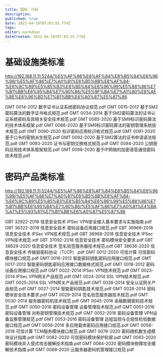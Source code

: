 ```yaml
---
title: 国标、行标
description: 
published: true
date: 2023-04-18T07:03:55.774Z
tags: 
editor: markdown
dateCreated: 2023-04-18T07:03:55.774Z
---
```


# 基础设施类标准
http://192.168.11.11:5244/%E5%AF%86%E8%AF%84%E8%B5%84%E6%96%99/%E5%AF%86%E7%A0%81%E6%B5%8B%E8%AF%84-%E6%9C%89%E5%85%B3%E8%B5%84%E6%96%99%E5%88%86%E7%B1%BB%E6%95%B4%E7%90%86/%E5%9F%BA%E7%A1%80%E8%AE%BE%E6%96%BD%E7%B1%BB%E6%A0%87%E5%87%86

GMT 0014-2012 数字证书认证系统密码协议规范.pdf
GMT 0015-2012 基于SM2密码算法的数字证书格式规范.pdf
GMT 0034-2014 基于SM2密码算法的证书认证系统密码及其相关安全技术规范.pdf
GMT 0085-2020 基于SM9标识密码算法的技术体系框架.pdf
GMT 0086-2020 基于SM9标识密码算法的密钥管理系统技术规范.pdf
GMT 0090-2020 标识密码应用标识格式规范.pdf
GMT 0091-2020 基于口令的密钥派生规范.pdf
GMT 0092-2020 基于SM2算法的证书申请语法规范.pdf
GMT 0093-2020 证书与密钥交换格式规范.pdf
GMT 0094-2020 公钥密码应用技术体系框架规范.pdf
GMT 0098-2020 基于IP网络的加密语音通信密码技术规范.pdf



# 密码产品类标准
http://192.168.11.11:5244/%E5%AF%86%E8%AF%84%E8%B5%84%E6%96%99/%E5%AF%86%E7%A0%81%E6%B5%8B%E8%AF%84-%E6%9C%89%E5%85%B3%E8%B5%84%E6%96%99%E5%88%86%E7%B1%BB%E6%95%B4%E7%90%86/%E5%AF%86%E7%A0%81%E4%BA%A7%E5%93%81%E7%B1%BB%E6%A0%87%E5%87%86

GBT 32922-2016 信息安全技术 IPSec VPN安全接入基本要求与实施指南.pdf
GBT 36322-2018 信息安全技术 密码设备应用接口规范.pdf
GBT 36968-2018 信息安全技术 IPSec VPN技术规范.pdf
GBT 36968-2018 信息安全技术 IPSec VPN技术规范.xdf
GBT 37092-2018 信息安全技术 密码模块安全要求.pdf
GBT 38629-2020 信息安全技术 签名验签服务器技术规范.pdf
GBT 38636-2020 信息安全技术 传输层密码协议（TLCP）.pdf
GMT 0012-2020 可信计算 可信密码模块接口规范.pdf
GMT 0016-2012 智能密码钥匙密码应用接口规范.pdf
GMT 0017-2012 智能密码钥匙密码应用接口数据格式规范.pdf
GMT 0018-2012 密码设备应用接口规范.pdf
GMT 0022-2014 IPSec VPN技术规范.pdf
GMT 0023-2014 IPSec VPN网关产品规范.pdf
GMT 0024-2014 SSL VPN技术规范.pdf
GMT 0025-2014 SSL VPN网关产品规范.pdf
GMT 0026-2014 安全认证网关产品规范.pdf
GMT 0027-2014 智能密码钥匙技术规范.pdf
GMT 0028-2014 密码模块安全技术要求.pdf
GMT 0029-2014 签名验签服务器技术规范.pdf
GMT 0030-2014 服务器密码机技术规范.pdf
GMT 0045-2016 金融数据密码技术规范.pdf
GMT 0050-2016 密码设备管理 设备管理技术规范.pdf
GMT 0051-2016 密码设备管理 对称密钥管理技术规范.pdf
GMT 0052-2016 密码设备管理 VPN设备监察管理规范.pdf
GMT 0053-2016 密码设备管理 远程监控与合规性检验数据接口规范.pdf
GMT 0056-2018 多应用载体密码应用接口规范.pdf
GMT 0058-2018 可信计算 TCM服务模块接口规范.pdf
GMT 0078-2020 密码随机数生成模块设计指南.pdf
GMT 0082-2020 可信密码模块保护轮廓.pdf
GMT 0083-2020 密码模块非入侵式攻击缓解技术指南.pdf
GMT 0084-2020 密码模块物理攻击缓解技术指南.pdf
GMT 0088-2020 云服务器密码机管理接口规范.pdf
